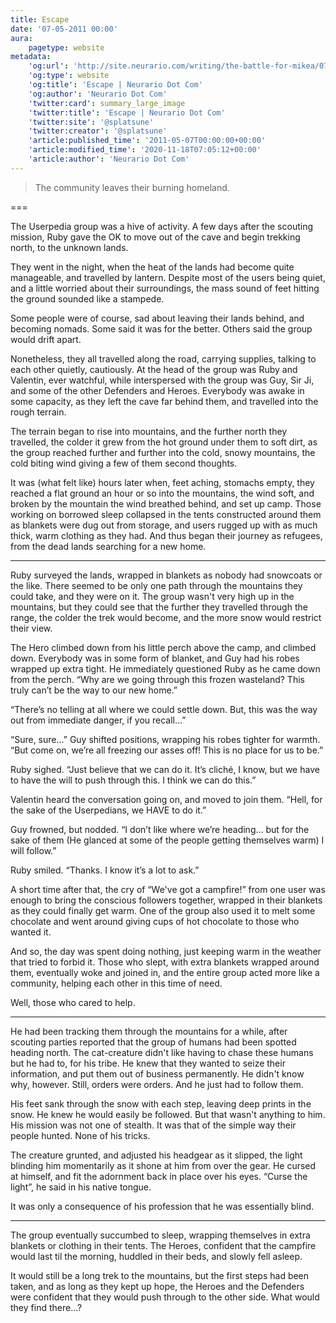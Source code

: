 ```yaml
---
title: Escape
date: '07-05-2011 00:00'
aura:
    pagetype: website
metadata:
    'og:url': 'http://site.neurario.com/writing/the-battle-for-mikea/07-escape'
    'og:type': website
    'og:title': 'Escape | Neurario Dot Com'
    'og:author': 'Neurario Dot Com'
    'twitter:card': summary_large_image
    'twitter:title': 'Escape | Neurario Dot Com'
    'twitter:site': '@splatsune'
    'twitter:creator': '@splatsune'
    'article:published_time': '2011-05-07T00:00:00+00:00'
    'article:modified_time': '2020-11-18T07:05:12+00:00'
    'article:author': 'Neurario Dot Com'
---
```


>The community leaves their burning homeland.

===

The Userpedia group was a hive of activity. A few days after the scouting mission, Ruby gave the OK to move out of the cave and begin trekking north, to the unknown lands.

They went in the night, when the heat of the lands had become quite manageable, and travelled by lantern. Despite most of the users being quiet, and a little worried about their surroundings, the mass sound of feet hitting the ground sounded like a stampede.

Some people were of course, sad about leaving their lands behind, and becoming nomads. Some said it was for the better. Others said the group would drift apart.

Nonetheless, they all travelled along the road, carrying supplies, talking to each other quietly, cautiously. At the head of the group was Ruby and Valentin, ever watchful, while interspersed with the group was Guy, Sir Ji, and some of the other Defenders and Heroes. Everybody was awake in some capacity, as they left the cave far behind them, and travelled into the rough terrain.

The terrain began to rise into mountains, and the further north they travelled, the colder it grew from the hot ground under them to soft dirt, as the group reached further and further into the cold, snowy mountains, the cold biting wind giving a few of them second thoughts.

It was (what felt like) hours later when, feet aching, stomachs empty, they reached a flat ground an hour or so into the mountains, the wind soft, and broken by the mountain the wind breathed behind, and set up camp. Those working on borrowed sleep collapsed in the tents constructed around them as blankets were dug out from storage, and users rugged up with as much thick, warm clothing as they had. And thus began their journey as refugees, from the dead lands searching for a new home.

---

Ruby surveyed the lands, wrapped in blankets as nobody had snowcoats or the like. There seemed to be only one path through the mountains they could take, and they were on it. The group wasn't very high up in the mountains, but they could see that the further they travelled through the range, the colder the trek would become, and the more snow would restrict their view.

The Hero climbed down from his little perch above the camp, and climbed down. Everybody was in some form of blanket, and Guy had his robes wrapped up extra tight. He immediately questioned Ruby as he came down from the perch. “Why are we going through this frozen wasteland? This truly can’t be the way to our new home.”

“There’s no telling at all where we could settle down. But, this was the way out from immediate danger, if you recall…”

“Sure, sure…” Guy shifted positions, wrapping his robes tighter for warmth. “But come on, we’re all freezing our asses off! This is no place for us to be.”

Ruby sighed. “Just believe that we can do it. It’s cliché, I know, but we have to have the will to push through this. I think we can do this.”

Valentin heard the conversation going on, and moved to join them. “Hell, for the sake of the Userpedians, we HAVE to do it.”

Guy frowned, but nodded. “I don’t like where we’re heading… but for the sake of them (He glanced at some of the people getting themselves warm) I will follow.”

Ruby smiled. “Thanks. I know it’s a lot to ask.”

A short time after that, the cry of “We've got a campfire!” from one user was enough to bring the conscious followers together, wrapped in their blankets as they could finally get warm. One of the group also used it to melt some chocolate and went around giving cups of hot chocolate to those who wanted it.

And so, the day was spent doing nothing, just keeping warm in the weather that tried to forbid it. Those who slept, with extra blankets wrapped around them, eventually woke and joined in, and the entire group acted more like a community, helping each other in this time of need.

Well, those who cared to help.

---

He had been tracking them through the mountains for a while, after scouting parties reported that the group of humans had been spotted heading north. The cat-creature didn't like having to chase these humans but he had to, for his tribe. He knew that they wanted to seize their information, and put them out of business permanently. He didn't know why, however. Still, orders were orders. And he just had to follow them.

His feet sank through the snow with each step, leaving deep prints in the snow. He knew he would easily be followed. But that wasn't anything to him. His mission was not one of stealth. It was that of the simple way their people hunted. None of his tricks.

The creature grunted, and adjusted his headgear as it slipped, the light blinding him momentarily as it shone at him from over the gear. He cursed at himself, and fit the adornment back in place over his eyes. “Curse the light”, he said in his native tongue.

It was only a consequence of his profession that he was essentially blind.

---

The group eventually succumbed to sleep, wrapping themselves in extra blankets or clothing in their tents. The Heroes, confident that the campfire would last til the morning, huddled in their beds, and slowly fell asleep.

It would still be a long trek to the mountains, but the first steps had been taken, and as long as they kept up hope, the Heroes and the Defenders were confident that they would push through to the other side. What would they find there...?